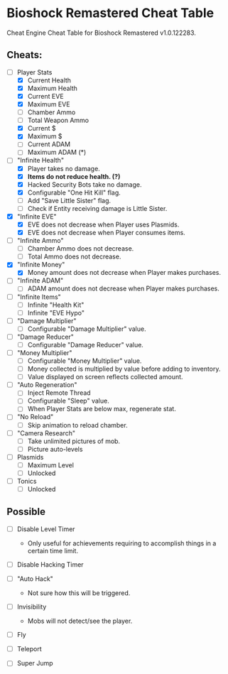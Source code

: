 # Bioshock Remastered Cheat Table
Cheat Engine Cheat Table for Bioshock Remastered v1.0.122283.

## Cheats:

- [ ] Player Stats
    - [X] Current Health
    - [X] Maximum Health
    - [X] Current EVE
    - [X] Maximum EVE
    - [ ] Chamber Ammo
    - [ ] Total Weapon Ammo
    - [X] Current $
    - [X] Maximum $
    - [ ] Current ADAM
    - [ ] Maximum ADAM (*)

- [ ] "Infinite Health"
    - [X] Player takes no damage.
    - [X] **Items do not reduce health. (?)**
    - [X] Hacked Security Bots take no damage.
    - [X] Configurable "One Hit Kill" flag.
    - [ ] Add "Save Little Sister" flag.
    - [ ] Check if Entity receiving damage is Little Sister.

- [X] "Infinite EVE"
    - [X] EVE does not decrease when Player uses Plasmids.
    - [X] EVE does not decrease when Player consumes items.

- [ ] "Infinite Ammo"
    - [ ] Chamber Ammo does not decrease.
    - [ ] Total Ammo does not decrease.

- [X] "Infinite Money"
    - [X] Money amount does not decrease when Player makes purchases.

- [ ] "Infinite ADAM"
    - [ ] ADAM amount does not decrease when Player makes purchases.

- [ ] "Infinite Items"
    - [ ] Infinite "Health Kit"
    - [ ] Infinite "EVE Hypo"

- [ ] "Damage Multiplier"
    - [ ] Configurable "Damage Multiplier" value.

- [ ] "Damage Reducer"
    - [ ] Configurable "Damage Reducer" value.

- [ ] "Money Multiplier"
    - [ ] Configurable "Money Multiplier" value.
    - [ ] Money collected is multiplied by value before adding to inventory.
    - [ ] Value displayed on screen reflects collected amount.

- [ ] "Auto Regeneration"
    - [ ] Inject Remote Thread
    - [ ] Configurable "Sleep" value.
    - [ ] When Player Stats are below max, regenerate stat.

- [ ] "No Reload"
    - [ ] Skip animation to reload chamber.

- [ ] "Camera Research"
    - [ ] Take unlimited pictures of mob.
    - [ ] Picture auto-levels

- [ ] Plasmids
    - [ ] Maximum Level
    - [ ] Unlocked

- [ ] Tonics
    - [ ] Unlocked

## Possible

- [ ] Disable Level Timer
    - Only useful for achievements requiring to accomplish things in a certain time limit.
    
- [ ] Disable Hacking Timer

- [ ] "Auto Hack"
    - Not sure how this will be triggered.

- [ ] Invisibility
    - Mobs will not detect/see the player.

- [ ] Fly

- [ ] Teleport

- [ ] Super Jump